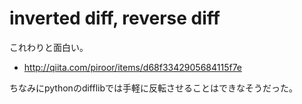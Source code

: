 # inverted diff, reverse diff

これわりと面白い。

- http://qiita.com/piroor/items/d68f3342905684115f7e

ちなみにpythonのdifflibでは手軽に反転させることはできなそうだった。
